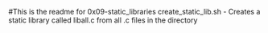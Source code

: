 #This is the readme for 0x09-static_libraries
create_static_lib.sh - Creates a static library called liball.c from all .c files in the directory